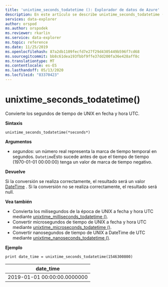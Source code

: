 ```yaml
---
title: 'unixtime_seconds_todatetime (): Explorador de datos de Azure'
description: En este artículo se describe unixtime_seconds_todatetime () en Azure Explorador de datos.
services: data-explorer
author: orspod
ms.author: orspodek
ms.reviewer: rkarlin
ms.service: data-explorer
ms.topic: reference
ms.date: 11/25/2019
ms.openlocfilehash: 87a2db1109fecfd7e27f29d4305449b596f7cd68
ms.sourcegitcommit: bb8c61dea193fbbf9ffe37dd200fa36e428aff8c
ms.translationtype: MT
ms.contentlocale: es-ES
ms.lasthandoff: 05/13/2020
ms.locfileid: "83370423"
---
```

# <a name="unixtime_seconds_todatetime"></a>unixtime_seconds_todatetime()

Convierte los segundos de tiempo de UNIX en fecha y hora UTC.

**Sintaxis**

`unixtime_seconds_todatetime(*seconds*)`

**Argumentos**

* *segundos*: un número real representa la marca de tiempo temporal en segundos. `Datetime`Esto sucede antes de que el tiempo de tiempo (1970-01-01 00:00:00) tenga un valor de marca de tiempo negativo.

**Devuelve**

Si la conversión se realiza correctamente, el resultado será un valor [DateTime](./scalar-data-types/datetime.md) . Si la conversión no se realiza correctamente, el resultado será null.

**Vea también**

* Convierta los milisegundos de la época de UNIX a fecha y hora UTC mediante [unixtime_milliseconds_todatetime ()](unixtime-milliseconds-todatetimefunction.md).
* Convertir microsegundos de tiempo de UNIX a fecha y hora UTC mediante [unixtime_microseconds_todatetime ()](unixtime-microseconds-todatetimefunction.md).
* Convertir nanosegundos de tiempo de UNIX a DateTime de UTC mediante [unixtime_nanoseconds_todatetime ()](unixtime-nanoseconds-todatetimefunction.md).

**Ejemplo**

<!-- csl: https://help.kusto.windows.net/Samples  -->
```kusto
print date_time = unixtime_seconds_todatetime(1546300800)
```

|date_time|
|---|
|2019-01-01 00:00:00.0000000|
